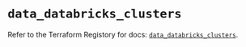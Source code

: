 # `data_databricks_clusters`

Refer to the Terraform Registory for docs: [`data_databricks_clusters`](https://registry.terraform.io/providers/databricks/databricks/1.22.0/docs/data-sources/clusters).
